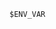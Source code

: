 <!-- usedin: [ _includes/_inlines/Deployment/common/env-vars/env-vars_using-environment-variables-v1.md] -->

```
$ENV_VAR
```
